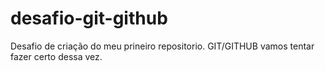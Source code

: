 # desafio-git-github
Desafio de criação do meu prineiro repositorio. GIT/GITHUB
vamos tentar fazer certo dessa vez.
